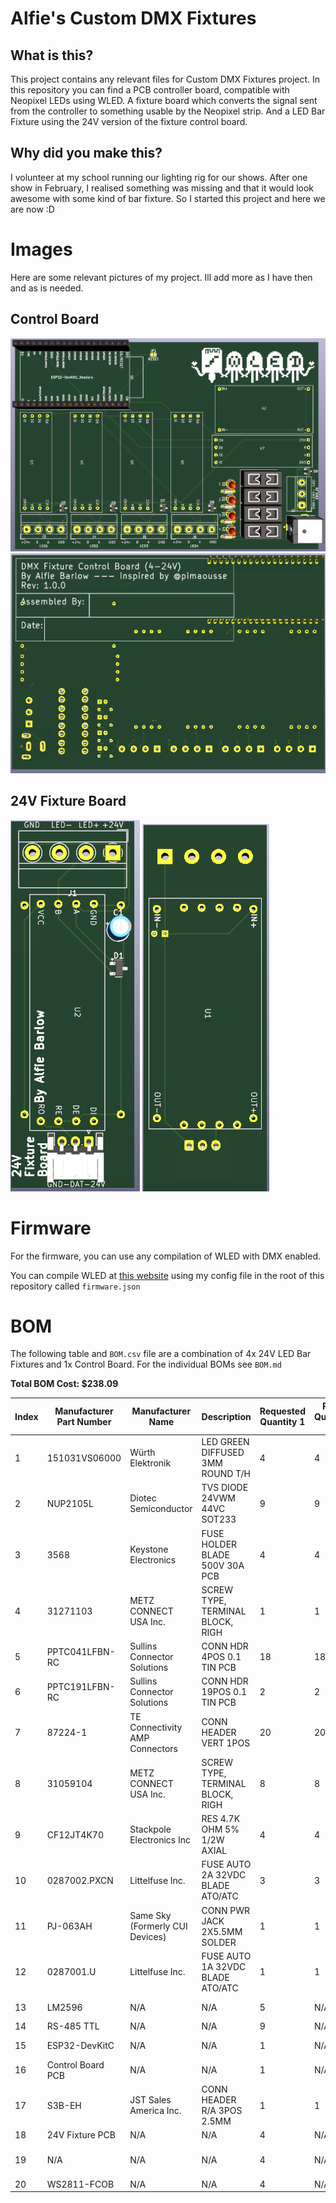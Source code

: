 # Alfie's Custom DMX Fixtures
## What is this?
This project contains any relevant files for Custom DMX Fixtures project. In this repository you can find a PCB controller board, compatible with Neopixel LEDs using WLED. A fixture board which converts the signal sent from the controller to something usable by the Neopixel strip. And a LED Bar Fixture using the 24V version of the fixture control board.

## Why did you make this?
I volunteer at my school running our lighting rig for our shows. After one show in February, I realised something was missing and that it would look awesome with some kind of bar fixture. So I started this project and here we are now :D

# Images
Here are some relevant pictures of my project. Ill add more as I have then and as is needed.

## Control Board
![Picture of PCB Model Front](./Images/PCB-Model-Front.png)
![Picture of PCB Model Back](./Images/PCB-Model-Back.png)

## 24V Fixture Board
![Picture of PCB Model Front](./Images/24F-PCB-Model-Front.png)
![Picture of PCB Model Back](./Images/24F-PCB-Model-Back.png)

# Firmware
For the firmware, you can use any compilation of WLED with DMX enabled.

You can compile WLED at [this website](https://wled-compile.github.io/?lang=en) using my config file in the root of this repository called `firmware.json`

# BOM
The following table and `BOM.csv` file are a combination of 4x 24V LED Bar Fixtures and 1x Control Board. For the individual BOMs see `BOM.md`

**Total BOM Cost: $238.09**

|Index|Manufacturer Part Number|Manufacturer Name              |Description                     |Requested Quantity 1|Pack Quantity 1|Digi-Key Part Number 1|Unit Price 1 |Extended Price 1|Product Notes                                                                                                                                                                                                                                                                                                                                                                                                                                                                         |
|-----|------------------------|-------------------------------|--------------------------------|--------------------|---------------|----------------------|-------------|----------------|--------------------------------------------------------------------------------------------------------------------------------------------------------------------------------------------------------------------------------------------------------------------------------------------------------------------------------------------------------------------------------------------------------------------------------------------------------------------------------------|
|1    |151031VS06000           |Würth Elektronik               |LED GREEN DIFFUSED 3MM ROUND T/H|4                   |4              |732-5008-ND           |0.15         |$0.60           |https://www.digikey.co.uk/en/products/detail/w%C3%BCrth-elektronik/151031VS06000/4489988?srsltid=AfmBOopHUrKr98u9v5jevPA0r09kmbRQVrZjvKxEi91NTD9_dQgx8ojm                                                                                                                                                                                                                                                                                                                             |
|2    |NUP2105L                |Diotec Semiconductor           |TVS DIODE 24VWM 44VC SOT233     |9                   |9              |4878-NUP2105LCT-ND    |0.23         |$2.07           |https://www.digikey.co.uk/en/products/detail/diotec-semiconductor/NUP2105L/13156470?s=N4IgTCBcDaICwA4DsCC0A5AqgBTARgAYBWAGQGEAVDAERAF0BfIA                                                                                                                                                                                                                                                                                                                                            |
|3    |3568                    |Keystone Electronics           |FUSE HOLDER BLADE 500V 30A PCB  |4                   |4              |36-3568-ND            |1.2          |$4.80           |https://www.digikey.co.uk/en/products/detail/keystone-electronics/3568/2137306?s=N4IgTCBcDaIMwDYC0cCsCAcSByAREAugL5A                                                                                                                                                                                                                                                                                                                                                                  |
|4    |31271103                |METZ CONNECT USA Inc.          |SCREW TYPE, TERMINAL BLOCK, RIGH|1                   |1              |1849-1335-ND          |1.56         |$1.56           |https://www.digikey.co.uk/en/products/detail/metz-connect-usa-inc/31271103/9826614?s=N4IgTCBcDaIIwA4AsBOAtHAzJgrGgcgCIgC6AvkA                                                                                                                                                                                                                                                                                                                                                         |
|5    |PPTC041LFBN-RC          |Sullins Connector Solutions    |CONN HDR 4POS 0.1 TIN PCB       |18                  |18             |S7002-ND              |0.313        |$5.63           |https://www.digikey.co.uk/en/products/detail/sullins-connector-solutions/PPTC041LFBN-RC/810144                                                                                                                                                                                                                                                                                                                                                                                        |
|6    |PPTC191LFBN-RC          |Sullins Connector Solutions    |CONN HDR 19POS 0.1 TIN PCB      |2                   |2              |S7017-ND              |1.05         |$2.10           |https://www.digikey.co.uk/en/products/detail/sullins-connector-solutions/PPTC191LFBN-RC/810157                                                                                                                                                                                                                                                                                                                                                                                        |
|7    |87224-1                 |TE Connectivity AMP Connectors |CONN HEADER VERT 1POS           |20                  |20             |A26541-ND             |0.65         |$13.4           |https://www.digikey.co.uk/en/products/detail/te-connectivity-amp-connectors/87224-1/295323?s=N4IgTCBcDaIIJgGwFYAsBGAtAOQCIgF0BfIA                                                                                                                                                                                                                                                                                                                                                     |
|8    |31059104                |METZ CONNECT USA Inc.          |SCREW TYPE, TERMINAL BLOCK, RIGH|8                   |8              |1849-1341-ND          |2.12         |$16.96          |https://www.digikey.co.uk/en/products/detail/metz-connect-usa-inc/31059104/9826620?s=N4IgTCBcDaIIwA4AsBOAtHAzEuaByAIiALoC%2BQA                                                                                                                                                                                                                                                                                                                                                        |
|9    |CF12JT4K70              |Stackpole Electronics Inc      |RES 4.7K OHM 5% 1/2W AXIAL      |4                   |4              |CF12JT4K70CT-ND       |0.1          |$0.40           |https://www.digikey.co.uk/en/products/detail/stackpole-electronics-inc/CF12JT4K70/1741152?s=N4IgTCBcDaIMIDECMYBSAVALAaQOwAY50BaAOQBEQBdAXyA                                                                                                                                                                                                                                                                                                                                           |
|10   |0287002.PXCN            |Littelfuse Inc.                |FUSE AUTO 2A 32VDC BLADE ATO/ATC|3                   |3              |F4192-ND              |0.39         |$1.17           |https://www.digikey.co.uk/en/products/detail/littelfuse-inc/0287002-PXCN/3102552?s=N4IgTCBcDaIGIBYCMBOMBaAcgERAXQF8g                                                                                                                                                                                                                                                                                                                                                                  |
|11   |PJ-063AH                |Same Sky (Formerly CUI Devices)|CONN PWR JACK 2X5.5MM SOLDER    |1                   |1              |CP-063AH-ND           |1.5          |$1.50           |https://www.digikey.co.uk/en/products/detail/same-sky-formerly-cui-devices/PJ-063AH/2161208?s=N4IgTCBcDaIMIAUC0AGAbAZgIIAkkDkAREAXQF8g                                                                                                                                                                                                                                                                                                                                                |
|12   |0287001.U               |Littelfuse Inc.                |FUSE AUTO 1A 32VDC BLADE ATO/ATC|1                   |1              |0287001.U-ND          |0.43         |$0.43           |https://www.digikey.co.uk/en/products/detail/littelfuse-inc/0287001-U/3996891?s=N4IgTCBcDaIAxgBwHY5wIwDoCqBaAcgCIgC6AvkA                                                                                                                                                                                                                                                                                                                                                              |
|13   |LM2596                  |N/A                            |N/A                             |5                   |N/A            |N/A                   |0.98         |$4.90           |https://www.aliexpress.com/item/1005004904872120.html?spm=a2g0o.productlist.main.1.648c541bqH9rJl&algo_pvid=3365030b-ba65-48ef-b795-25a7323940d2&algo_exp_id=3365030b-ba65-48ef-b795-25a7323940d2-0&pdp_ext_f=%7B%22order%22%3A%224923%22%2C%22eval%22%3A%221%22%7D&pdp_npi=4%40dis%21GBP%210.98%210.98%21%21%211.31%211.31%21%40210385a817511532162265793e9d93%2112000030968453860%21sea%21UK%216246721987%21X&curPageLogUid=SCB0lC5DUt0Q&utparam-url=scene%3Asearch%7Cquery_from%3A |
|14   |RS-485 TTL              |N/A                            |N/A                             |9                   |N/A            |N/A                   |0.28         |$2.52           |https://www.aliexpress.com/item/1005005737922222.html?spm=a2g0o.cart.0.0.29fc38dazYWvCI&mp=1&pdp_npi=5%40dis%21GBP%21GBP%202.28%21GBP%201.49%21%21GBP%201.49%21%21%21%402103846917511531537767901edbce%211200004452696347                                                                                                                                                                                                                                                             |
|15   |ESP32-DevKitC           |N/A                            |N/A                             |1                   |N/A            |N/A                   |3.42         |$3.42           |https://www.aliexpress.com/item/1005007820190456.html?spm=a2g0o.productlist.main.1.3c437abdXeRiKL&algo_pvid=a9f971fb-d5f2-470f-8ec5-9bb780a11c0e&algo_exp_id=a9f971fb-d5f2-470f-8ec5-9bb780a11c0e-0&pdp_ext_f=%7B%22order%22%3A%22911%22%2C%22eval%22%3A%221%22%7D&pdp_npi=4%40dis%21GBP%212.21%211.49%21%21%2121.10%2114.22%21%4021038da617511538383186262ec7d4%2112000042325137321%21sea%21UK%216246721987%21X&curPageLogUid=NeRNsyLEpTQ8&utparam-url=scene%3Asearch%7Cquery_from%3A|
|16   |Control Board PCB       |N/A                            |N/A                             |1                   |N/A            |N/A                   |13.4         |$13.4           |                                                                                                                                                                                                                                                                                                                                                                                                                                                                                      |
|17   |S3B-EH                  |JST Sales America Inc.         |CONN HEADER R/A 3POS 2.5MM      |1                   |1              |455-S3B-EH-ND         |0.11         |$0.11           |https://www.digikey.co.uk/en/products/detail/jst-sales-america-inc/s3b-eh/926534                                                                                                                                                                                                                                                                                                                                                                                                      |
|18   |24V Fixture PCB         |N/A                            |N/A                             |4                   |N/A            |N/A                   |6            |$24             |                                                                                                                                                                                                                                                                                                                                                                                                                                                                                      |
|19   |N/A                     |N/A                            |N/A                             |4                   |N/A            |N/A                   |20.21        |$80.84          |https://www.ebay.co.uk/itm/276693351932?_skw=frosted+round+rigid+polycarbonate+tube&itmmeta=01K04KKFDF3AJ286QVF0MJMHY5&hash=item406c357dfc%3Ag%3AltAAAOSwSiBnE-rc&itmprp=enc%3AAQAKAAAA4FkggFvd1GGDu0w3yXCmi1f7aXwdpIx9IYPY3Br8vi7vcu88WAFKXgSIObTo99wU94qLx%2F4q%2B8mSy8yiOFfK2O9yquNEseovPOWru4rv4ONDsM%2FCkBpKu4MNbLXtH8TfDre93db7qzknJPlWCpg3coSkv4xKbH2xQ5bO3E0Tuu97E%2F3SG4%2FbP1yk3JdD4ooG5DHvHmOt1lcXt3%2F71JB3%2FbCF74wIcgGMwe5mazzk4QTK2%2B6wlIg3E3qEpVTSkJJrFB8WyLjw0a2LjLRXMIImqgTV%2BJngFIAjqnugciSfxVUS%7Ctkp%3ABk9SR-72zZOBZg&var=2560126467598|
|20   |WS2811-FCOB             |N/A                            |N/A                             |4                   |N/A            |N/A                   |14.57        |$58.28          |https://www.aliexpress.com/item/1005008502347105.html?algo_exp_id=5c1c1235-e70a-4246-a32f-a700219098fe-4&pdp_ext_f=%7B%22order%22%3A%2231%22%2C%22eval%22%3A%221%22%7D&pdp_npi=4%40dis!GBP!10.65!5.05!!!14.16!6.72!%4021038df617509815831908318e4312!12000045561188117!sea!UK!0!ABX&curPageLogUid=G9q3zAPoAXfc&utparam-url=scene%3Asearch%7Cquery_from%3A                                                                                                                             |

